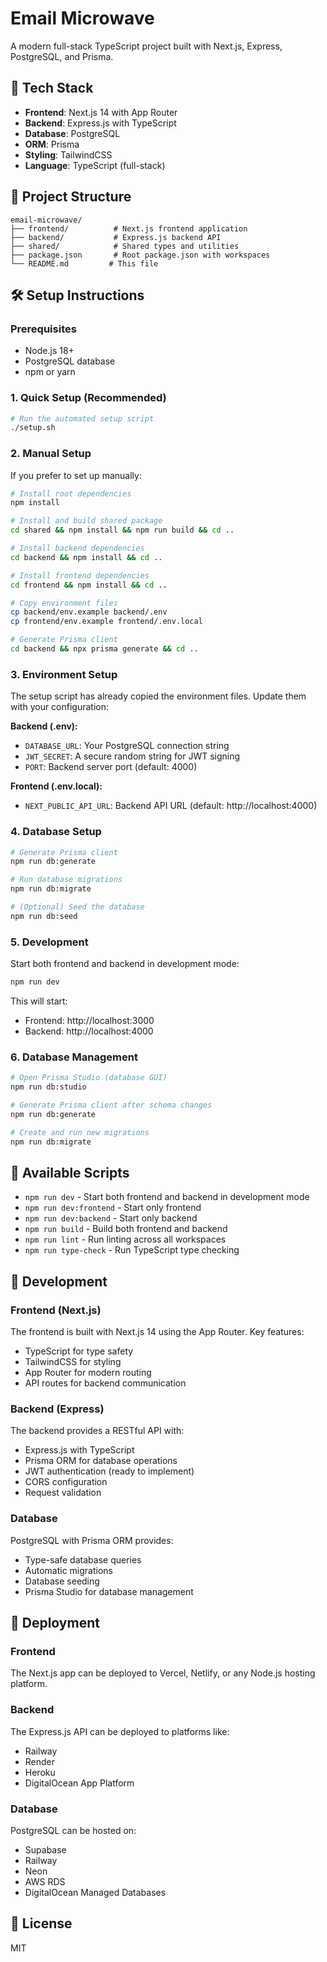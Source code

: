 # Email Microwave

A modern full-stack TypeScript project built with Next.js, Express, PostgreSQL, and Prisma.

## 🚀 Tech Stack

- **Frontend**: Next.js 14 with App Router
- **Backend**: Express.js with TypeScript
- **Database**: PostgreSQL
- **ORM**: Prisma
- **Styling**: TailwindCSS
- **Language**: TypeScript (full-stack)

## 📁 Project Structure

```
email-microwave/
├── frontend/          # Next.js frontend application
├── backend/           # Express.js backend API
├── shared/            # Shared types and utilities
├── package.json       # Root package.json with workspaces
└── README.md         # This file
```

## 🛠️ Setup Instructions

### Prerequisites

- Node.js 18+ 
- PostgreSQL database
- npm or yarn

### 1. Quick Setup (Recommended)

```bash
# Run the automated setup script
./setup.sh
```

### 2. Manual Setup

If you prefer to set up manually:

```bash
# Install root dependencies
npm install

# Install and build shared package
cd shared && npm install && npm run build && cd ..

# Install backend dependencies
cd backend && npm install && cd ..

# Install frontend dependencies
cd frontend && npm install && cd ..

# Copy environment files
cp backend/env.example backend/.env
cp frontend/env.example frontend/.env.local

# Generate Prisma client
cd backend && npx prisma generate && cd ..
```

### 3. Environment Setup

The setup script has already copied the environment files. Update them with your configuration:

**Backend (.env):**
- `DATABASE_URL`: Your PostgreSQL connection string
- `JWT_SECRET`: A secure random string for JWT signing
- `PORT`: Backend server port (default: 4000)

**Frontend (.env.local):**
- `NEXT_PUBLIC_API_URL`: Backend API URL (default: http://localhost:4000)

### 4. Database Setup

```bash
# Generate Prisma client
npm run db:generate

# Run database migrations
npm run db:migrate

# (Optional) Seed the database
npm run db:seed
```

### 5. Development

Start both frontend and backend in development mode:

```bash
npm run dev
```

This will start:
- Frontend: http://localhost:3000
- Backend: http://localhost:4000

### 6. Database Management

```bash
# Open Prisma Studio (database GUI)
npm run db:studio

# Generate Prisma client after schema changes
npm run db:generate

# Create and run new migrations
npm run db:migrate
```

## 📝 Available Scripts

- `npm run dev` - Start both frontend and backend in development mode
- `npm run dev:frontend` - Start only frontend
- `npm run dev:backend` - Start only backend
- `npm run build` - Build both frontend and backend
- `npm run lint` - Run linting across all workspaces
- `npm run type-check` - Run TypeScript type checking

## 🔧 Development

### Frontend (Next.js)

The frontend is built with Next.js 14 using the App Router. Key features:

- TypeScript for type safety
- TailwindCSS for styling
- App Router for modern routing
- API routes for backend communication

### Backend (Express)

The backend provides a RESTful API with:

- Express.js with TypeScript
- Prisma ORM for database operations
- JWT authentication (ready to implement)
- CORS configuration
- Request validation

### Database

PostgreSQL with Prisma ORM provides:

- Type-safe database queries
- Automatic migrations
- Database seeding
- Prisma Studio for database management

## 🚀 Deployment

### Frontend

The Next.js app can be deployed to Vercel, Netlify, or any Node.js hosting platform.

### Backend

The Express.js API can be deployed to platforms like:
- Railway
- Render
- Heroku
- DigitalOcean App Platform

### Database

PostgreSQL can be hosted on:
- Supabase
- Railway
- Neon
- AWS RDS
- DigitalOcean Managed Databases

## 📄 License

MIT 